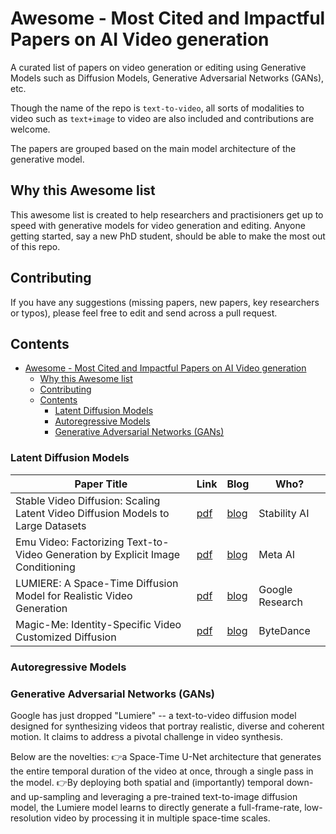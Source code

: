 # Awesome - Most Cited and Impactful Papers on AI Video generation
A curated list of papers on video generation or editing using Generative Models such as Diffusion Models, Generative Adversarial Networks (GANs), etc.

Though the name of the repo is `text-to-video`, all sorts of modalities to video such as `text+image` to video are also included and contributions are welcome.

The papers are grouped based on the main model architecture of the generative model. 

## Why this Awesome list
This awesome list is created to help researchers and practisioners get up to speed with generative models for video generation and editing. Anyone getting started, say a new PhD student, should be able to make the most out of this repo.

## Contributing
If you have any suggestions (missing papers, new papers, key researchers or typos), please feel free to edit and send across a pull request.

## Contents
- [Awesome - Most Cited and Impactful Papers on AI Video generation](#awesome---most-cited-and-impactful-papers-on-ai-video-generation)
  - [Why this Awesome list](#why-this-awesome-list)
  - [Contributing](#contributing)
  - [Contents](#contents)
    - [Latent Diffusion Models](#latent-diffusion-models)
    - [Autoregressive Models](#autoregressive-models)
    - [Generative Adversarial Networks (GANs)](#generative-adversarial-networks-gans)

### Latent Diffusion Models
| Paper Title                                                                     | Link                                                                                                                                       | Blog                                                                                 | Who?            |
| ------------------------------------------------------------------------------- | ------------------------------------------------------------------------------------------------------------------------------------------ | ------------------------------------------------------------------------------------ | --------------- |
| Stable Video Diffusion: Scaling Latent Video Diffusion Models to Large Datasets | [pdf](https://static1.squarespace.com/static/6213c340453c3f502425776e/t/655ce779b9d47d342a93c890/1700587395994/stable_video_diffusion.pdf) | [blog](https://stability.ai/news/stable-video-diffusion-open-ai-video-model)         | Stability AI    |
| Emu Video: Factorizing Text-to-Video Generation by Explicit Image Conditioning  | [pdf](https://arxiv.org/pdf/2311.10709.pdf)                                                                                                | [blog](https://ai.meta.com/blog/emu-text-to-video-generation-image-editing-research) | Meta AI         |
| LUMIERE: A Space-Time Diffusion Model for Realistic Video Generation            | [pdf](https://arxiv.org/abs/2401.12945)                                                                                                    | [blog](https://lumiere-video.github.io/)                                             | Google Research |
| Magic-Me: Identity-Specific Video Customized Diffusion                          | [pdf](https://arxiv.org/abs/2402.09368)                                                                                                    | [blog](https://magic-me-webpage.github.io/)                                          | ByteDance       |

### Autoregressive Models

### Generative Adversarial Networks (GANs)


Google has just dropped "Lumiere" -- a text-to-video diffusion model designed for synthesizing videos that portray realistic, diverse and coherent motion. It claims to address a pivotal challenge in video synthesis. 

Below are the novelties:
👉a Space-Time U-Net architecture that generates the entire temporal duration of the video at once, through a single pass in the model.
👉By deploying both spatial and (importantly) temporal down- and up-sampling and leveraging a pre-trained text-to-image diffusion model, the Lumiere model learns to directly generate a full-frame-rate, low-resolution video by processing it in multiple space-time scales.



